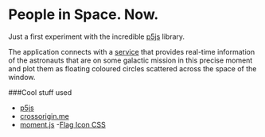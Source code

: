 # People in Space. Now.

Just a first experiment with the incredible <a href="https://p5js.org">p5js</a> library.

The application connects with a [service](https://peopleinspace.herokuapp.com/) that provides real-time information of the astronauts that are on some galactic mission in this precise moment and plot them as floating coloured circles scattered across the space of the window.

###Cool stuff used
- <a href="https://p5js.org">p5js</a>
- <a href="https://github.com/technoboy10/crossorigin.me">crossorigin.me</a>
- [moment.js](http://momentjs.com/)
-[Flag Icon CSS](https://github.com/lipis/flag-icon-css)
